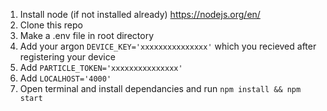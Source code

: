 
1. Install node (if not installed already) https://nodejs.org/en/
2. Clone this repo
3. Make a .env file in root directory
4. Add your argon `DEVICE_KEY='xxxxxxxxxxxxxxx'` which you recieved after registering your device
5. Add `PARTICLE_TOKEN='xxxxxxxxxxxxxxx'`
6. Add `LOCALHOST='4000'`
7. Open terminal and install dependancies and run `npm install && npm start`